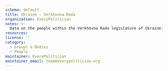```yaml
---
schema: default
title: Ukraine — Verkhovna Rada
organization: EveryPolitician
notes: >-
  Data on the people within the Verkhovna Rada legislature of Ukraine.
resources:
license: ''
category:
  - Groups & Bodies
  - People
maintainer: EveryPolitician
maintainer_email: team@everypolitician.org
---
```

